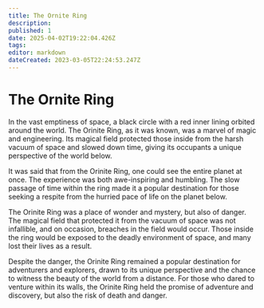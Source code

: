 ```yaml
---
title: The Ornite Ring
description: 
published: 1
date: 2025-04-02T19:22:04.426Z
tags: 
editor: markdown
dateCreated: 2023-03-05T22:24:53.247Z
---
```


# The Ornite Ring

In the vast emptiness of space, a black circle with a red inner lining orbited around the world. The Orinite Ring, as it was known, was a marvel of magic and engineering. Its magical field protected those inside from the harsh vacuum of space and slowed down time, giving its occupants a unique perspective of the world below.

It was said that from the Orinite Ring, one could see the entire planet at once. The experience was both awe-inspiring and humbling. The slow passage of time within the ring made it a popular destination for those seeking a respite from the hurried pace of life on the planet below.

The Orinite Ring was a place of wonder and mystery, but also of danger. The magical field that protected it from the vacuum of space was not infallible, and on occasion, breaches in the field would occur. Those inside the ring would be exposed to the deadly environment of space, and many lost their lives as a result.

Despite the danger, the Orinite Ring remained a popular destination for adventurers and explorers, drawn to its unique perspective and the chance to witness the beauty of the world from a distance. For those who dared to venture within its walls, the Orinite Ring held the promise of adventure and discovery, but also the risk of death and danger.
